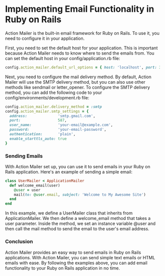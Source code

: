 # Implementing Email Functionality in Ruby on Rails

Action Mailer is the built-in email framework for Ruby on Rails. To use it, you need to configure it in your application.

First, you need to set the default host for your application. This is important because Action Mailer needs to know where to send the emails from. You can set the default host in your config/application.rb file:

```ruby
config.action_mailer.default_url_options = { host: 'localhost', port: 3000 }
```
Next, you need to configure the mail delivery method. By default, Action Mailer will use the SMTP delivery method, but you can also use other methods like sendmail or letter_opener. To configure the SMTP delivery method, you can add the following code to your config/environments/development.rb file:

```ruby
config.action_mailer.delivery_method = :smtp
config.action_mailer.smtp_settings = {
  address:              'smtp.gmail.com',
  port:                 587,
  user_name:            'your-email@example.com',
  password:             'your-email-password',
  authentication:       'plain',
  enable_starttls_auto: true
}
```
### Sending Emails

With Action Mailer set up, you can use it to send emails in your Ruby on Rails application. Here's an example of sending a simple email:

```ruby
class UserMailer < ApplicationMailer
  def welcome_email(user)
    @user = user
    mail(to: @user.email, subject: 'Welcome to My Awesome Site')
  end
end
```

In this example, we define a UserMailer class that inherits from ApplicationMailer. We then define a welcome_email method that takes a user parameter. Inside the method, we set an instance variable @user and then call the mail method to send the email to the user's email address.

### Conclusion
Action Mailer provides an easy way to send emails in Ruby on Rails applications. With Action Mailer, you can send simple text emails or HTML emails with ease. By following the examples above, you can add email functionality to your Ruby on Rails application in no time.